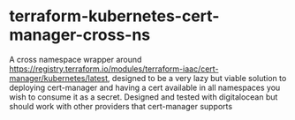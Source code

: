 # terraform-kubernetes-cert-manager-cross-ns
A cross namespace wrapper around https://registry.terraform.io/modules/terraform-iaac/cert-manager/kubernetes/latest, designed to be a very lazy but viable solution to deploying cert-manager and having a cert available in all namespaces you wish to consume it as a secret. Designed and tested with digitalocean but should work with other providers that cert-manager supports
